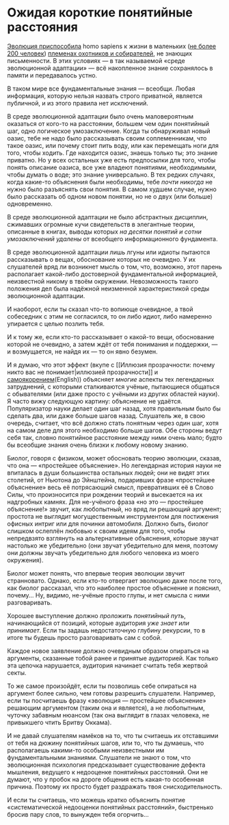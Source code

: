 # Ожидая короткие понятийные расстояния
[Эволюция приспособила][1] homo sapiens к жизни в маленьких ([не более 200 человек][2]) [племенах охотников и собирателей][3], не знающих письменности. В этих условиях — в так называемой «среде эволюционной адаптации» — всё накопленное знание сохранялось в памяти и передавалось устно. 

В таком мире все фундаментальные знания — всеобщи. Любая информация, которую нельзя назвать строго приватной, является публичной, и из этого правила нет исключений. 

В среде эволюционной адаптации было очень маловероятным оказаться от кого-то на расстоянии, большем чем один понятийный шаг, одно логическое умозаключение. Когда ты обнаруживал новый оазис, тебе не надо было рассказывать своим соплеменникам, что такое оазис, или почему стоит пить воду, или как перемещать ноги для того, чтобы ходить. Где находится оазис, знаешь только ты; это знание приватно. Но у всех остальных уже есть предпосылки для того, чтобы понять описание оазиса, все уже владеют понятиями, необходимыми, чтобы думать о воде; это знание универсально. В тех редких случаях, когда какие-то объяснения были необходимы, тебе *почти никогда* не нужно было разъяснять свои понятия. В самом худшем случае, нужно было рассказать об одном новом понятии, но не о двух (или больше) одновременно. 

В среде эволюционной адаптации не было абстрактных дисциплин, сжимавших огромные кучи свидетельств в элегантные теории, описанные в книгах, выводы которых *на десятки понятий и сотни умозаключений удалены* от всеобщего информационного фундамента. 

В среде эволюционной адаптации лишь лгуны или идиоты пытаются рассказывать о вещах, обоснование которых не очевидно. У их слушателей вряд ли возникнет мысль о том, что, возможно, этот парень располагает какой-либо достоверной фундаментальной информацией, неизвестной никому в твоём окружении. Невозможность такого положения дел была надёжной неизменной характеристикой среды эволюционной адаптации. 

И наоборот, если ты сказал что-то вопиюще очевидное, а твой собеседник с этим не согласился, то он либо идиот, либо намеренно упирается с целью позлить тебя. 

И к тому же, если кто-то рассказывает о какой-то вещи, обоснование которой не очевидно, а затем ждёт от тебя понимания и поддержки, — и возмущается, не найдя их — то он явно безумен. 

И я думаю, что этот эффект (вкупе с [[Иллюзия прозрачности: почему никто вас не понимает|иллюзией прозрачности]] и [самоякорением][6](English)) объясняет *многие* аспекты тех легендарных затруднений, с которыми сталкиваются учёные, пытающиеся общаться с обывателями (или даже просто с учёными из других областей науки). Я часто вижу следующую картину: объяснение не удаётся. Популяризатор науки делает *один* шаг назад, хотя правильным было бы сделать два, или даже больше шагов назад. Слушатель же, в свою очередь, считает, что всё должно стать понятным через один шаг, хотя на самом деле для этого необходимо больше шагов. Обе стороны ведут себя так, словно понятийное расстояние между ними очень мало; будто бы всеобщие знания очень близки к любому новому знанию. 

Биолог, говоря с физиком, может обосновать теорию эволюции, сказав, что она — «простейшее объяснение». Но легендарная история науки не впиталась в души большинства остальных людей; они не видят этих столетий, от Ньютона до Эйнштейна, подаривших фразе «простейшее объяснение» весь её потрясающий смысл, превративших её в Слово Силы, что произносится при рождении теорий и высекается на их надгробных камнях. Для не-учёного фраза «но это — простейшее объяснение!» звучит, как любопытный, но вряд ли решающий аргумент; простота не выглядит могущественным инструментом для постижения офисных интриг или для починки автомобиля. Должно быть, биолог слишком ослеплён любовью к своим идеям для того, чтобы непредвзято взглянуть на альтернативные объяснения, которые звучат настолько же убедительно (они звучат убедительно для меня, поэтому они должны звучать убедительно для любого человека из моего окружения). 

Биолог может понять, что впервые теория эволюции звучит странновато. Однако, если кто-то отвергает эволюцию даже после того, как биолог рассказал, что это наиболее простое объяснение и пояснил, почему… Ну, видимо, не-учёные просто глупы, и нет смысла с ними разговаривать. 

Хорошее выступление должно *проложить понятийный путь*, начинающийся от позиций, которые аудитория *уже знает или принимает*. Если ты задашь недостаточную глубину рекурсии, то в итоге ты будешь просто разговаривать сам с собой. 

Каждое новое заявление должно очевидным образом опираться на аргументы, сказанные тобой ранее и принятые аудиторией. Как только эта цепочка нарушается, аудитория начинает считать тебя жертвой секты. 

То же самое произойдёт, если ты позволишь себе опираться на аргумент более сильно, чем готовы разрешить слушатели. Например, если ты посчитаешь фразу «эволюция — простейшее объяснение» решающим аргументом (таким она и является), а не любопытным, чуточку забавным нюансом (так она выглядит в глазах человека, не привыкшего чтить Бритву Оккама). 

И не давай слушателям намёков на то, что ты считаешь их отставшими от тебя на дюжину понятийных шагов, или то, что ты думаешь, что располагаешь какими-то особыми неизвестными им фундаментальными знаниями. Слушатели не знают о том, что эволюционная психология предсказывает существование дефекта мышления, ведущего к недооценке понятийных расстояний. Они не думают, что у пробок на дороге общения есть какая-то особенная причина. Поэтому их просто будет раздражать твоя снисходительность. 

И если ты считаешь, что можешь кратко объяснить понятие «систематической недооценки понятийных расстояний», быстренько бросив пару слов, то вынужден тебя огорчить…

 [1]: https://ru.wikipedia.org/wiki/%D0%AD%D0%B2%D0%BE%D0%BB%D1%8E%D1%86%D0%B8%D0%BE%D0%BD%D0%BD%D0%B0%D1%8F_%D0%BF%D1%81%D0%B8%D1%85%D0%BE%D0%BB%D0%BE%D0%B3%D0%B8%D1%8F
 [2]: http://ru.wikipedia.org/wiki/%D0%A7%D0%B8%D1%81%D0%BB%D0%BE_%D0%94%D0%B0%D0%BD%D0%B1%D0%B0%D1%80%D0%B0
 [3]: https://ru.wikipedia.org/wiki/%D0%9F%D0%B5%D1%80%D0%B2%D0%BE%D0%B1%D1%8B%D1%82%D0%BD%D0%BE%D0%B5_%D1%87%D0%B5%D0%BB%D0%BE%D0%B2%D0%B5%D1%87%D0%B5%D1%81%D0%BA%D0%BE%D0%B5_%D1%81%D1%82%D0%B0%D0%B4%D0%BE
 [6]: http://lesswrong.com/lw/kf/selfanchoring/ "Self-Anchoring"